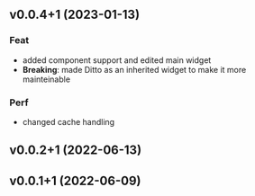 ## v0.0.4+1 (2023-01-13)

### Feat

- added component support and edited main widget
- **Breaking**: made Ditto as an inherited widget to make it more mainteinable

### Perf

- changed cache handling

## v0.0.2+1 (2022-06-13)

## v0.0.1+1 (2022-06-09)
